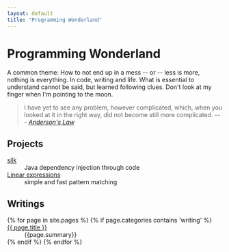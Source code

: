 ```yaml
---
layout: default
title: "Programming Wonderland"
---
```


# Programming Wonderland

A common theme: How to not end up in a mess -- or -- less is more, nothing is everything. In code, writing and life. 
What is essential to understand cannot be said, but learned following clues. Don't look at my finger when I'm pointing to the moon.

> I have yet to see any problem, however complicated, which, when you looked at it in the right way, did not become still more complicated. --- *[Anderson's Law](https://en.wikiquote.org/wiki/Poul_Anderson)*


## Projects

<dl>
<dt><a href="silk/">silk</a></dt><dd>Java dependency injection through code</dd>
<dt><a href="lex/">Linear expressions</a></dt><dd>simple and fast pattern matching</dd>
</dl>

## Writings 

<dl>
{% for page in site.pages %}
{% if page.categories contains 'writing' %}<dt><a href="{{ page.url }}">{{ page.title }}</a></dt><dd>{{page.summary}}</dd>{% endif %}
{% endfor %}
</dl>




